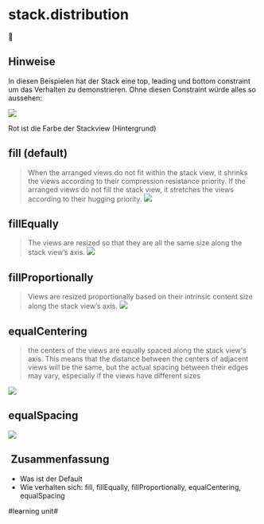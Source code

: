 # stack.distribution
🥞

## Hinweise

In diesen Beispielen hat der Stack eine top, leading und bottom constraint um das Verhalten zu demonstrieren. Ohne diesen Constraint würde alles so aussehen:

![][image-1]

Rot ist die Farbe der Stackview (Hintergrund)

## fill (default)

> When the arranged views do not fit within the stack view, it shrinks the views according to their compression resistance priority. If the arranged views do not fill the stack view, it stretches the views according to their hugging priority.
![][image-2]


## fillEqually

> The views are resized so that they are all the same size along the stack view’s axis.
![][image-3]


## fillProportionally

> Views are resized proportionally based on their intrinsic content size along the stack view’s axis.
![][image-4]


## equalCentering

> the centers of the views are equally spaced along the stack view's axis. This means that the distance between the centers of adjacent views will be the same, but the actual spacing between their edges may vary, especially if the views have different sizes

![][image-5]


## equalSpacing
![][image-6]

##  Zusammenfassung
- Was ist der Default
- Wie verhalten sich: fill, fillEqually, fillProportionally, equalCentering, equalSpacing



[image-1]:	assets/simulator_screenshot_64BBD5F0-FB39-4819-94FA-B851A54B88B0.png
[image-2]:	assets/simulator_screenshot_62B9AD92-ADC3-45E2-8B18-C4BCF5036538.png
[image-3]:	assets/simulator_screenshot_0F75B458-FE4A-4C4F-A54D-4C1A4C7E782B.png
[image-4]:	assets/simulator_screenshot_6E51A057-1215-4EA2-AEE4-F2C2925C5A4B.png
[image-5]:	assets/simulator_screenshot_4368DFD8-E1F9-4B38-99DA-138F5A20340F.png
[image-6]:	assets/simulator_screenshot_B78112E1-19A6-4320-93E9-9F4C29508186.png

#learning unit#